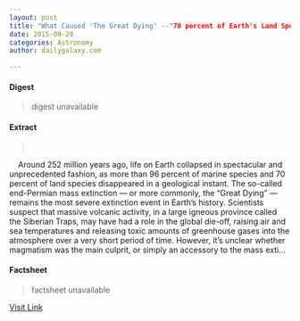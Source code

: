 ```yaml
---
layout: post
title: "What Caused 'The Great Dying' --"70 percent of Earth's Land Species Disappeared in a Geological Instant" (MIT)"
date: 2015-09-29
categories: Astronomy
author: dailygalaxy.com

---
```



#### Digest
>digest unavailable

#### Extract
>         Around 252 million years ago, life on Earth collapsed in spectacular and unprecedented fashion, as more than 96 percent of marine species and 70 percent of land species disappeared in a geological instant. The so-called end-Permian mass extinction ­— or more commonly, the “Great Dying” — remains the most severe extinction event in Earth’s history. Scientists suspect that massive volcanic activity, in a large igneous province called the Siberian Traps, may have had a role in the global die-off, raising air and sea temperatures and releasing toxic amounts of greenhouse gases into the atmosphere over a very short period of time. However, it’s unclear whether magmatism was the main culprit, or simply an accessory to the mass exti...

#### Factsheet
>factsheet unavailable

[Visit Link](http://www.dailygalaxy.com/my_weblog/2015/09/what-caused-the-great-dying-70-percent-of-earths-land-species-disappeared-in-a-geological-instant.html)


